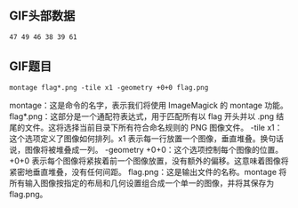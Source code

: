 
## GIF头部数据
```
47 49 46 38 39 61
```


## GIF题目
```
montage flag*.png -tile x1 -geometry +0+0 flag.png
```

montage：这是命令的名字，表示我们将使用 ImageMagick 的 montage 功能。
flag*.png：这部分是一个通配符表达式，用于匹配所有以 flag 开头并以 .png 结尾的文件。这将选择当前目录下所有符合命名规则的 PNG 图像文件。
-tile x1：这个选项定义了图像如何排列。x1 表示每一行放置一个图像，垂直堆叠。换句话说，图像将被堆叠成一列。
-geometry +0+0：这个选项控制每个图像的位置。+0+0 表示每个图像将紧挨着前一个图像放置，没有额外的偏移。这意味着图像将紧密地垂直堆叠，没有任何间距。
flag.png：这是输出文件的名称。montage 将所有输入图像按指定的布局和几何设置组合成一个单一的图像，并将其保存为 flag.png。